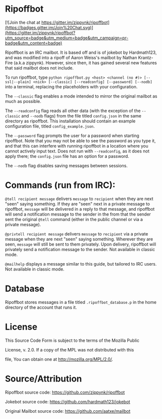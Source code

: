 # Ripoffbot

[![Join the chat at https://gitter.im/zippynk/ripoffbot](https://badges.gitter.im/Join%20Chat.svg)](https://gitter.im/zippynk/ripoffbot?utm_source=badge&utm_medium=badge&utm_campaign=pr-badge&utm_content=badge)

Ripoffbot is an IRC mailbot. It is based off and is of jokebot by Hardmath123, and was modified into  a ripoff of Aaron Weiss's mailbot by Nathan Krantz-Fire (a.k.a zippynk). However, since then, it has gained several new features that said mailbot does not include.

To run ripoffbot, type `python ripoffbot.py <host> <channel (no #)> [--ssl|--plain] <nick> [--classic] [--readconfig] [--password] [--nodb]` into a terminal, replacing the placeholders with your configuration.

The `--classic` flag enables a mode intended to mirror the original mailbot as much as possible.

The `--readconfig` flag reads all other data (with the exception of the `--classic` and `--nodb` flags) from the file titled `config.json` in the same directory as ripoffbot. This installation should contain an example configuration file, titled `config_example.json`.

The `--password` flag prompts the user for a password when starting ripoffbot. Note that you may not be able to see the password as you type it, and that this can interfere with running ripoffbot in a location where you cannot actively input text. Does not run with `--readconfig`, as it does not apply there; the `config.json` file has an option for a password.

The `--nodb` flag disables saving messages between sessions.

# Commands (run from IRC):

`@tell recipient message` delivers `message` to `recipient` when they are next "seen" saying something. If they are "seen" next in a private message to ripoffbot, `message` will be delivered in a reply to that message, and ripoffbot will send a notification message to the sender in the from that the sender sent the original `@tell` command (either in the public channel or via a private message).

`@privtell recipient message` delivers `message` to `recipient` via a private message when they are next "seen" saying something. Wherever they are seen, `message` will still be sent to them privately. Upon delivery, ripoffbot will privately send a notification message to the sender. Not available in classic mode.

`@mailhelp` displays a message similar to this guide, but tailored to IRC users. Not available in classic mode.

# Database

Ripoffbot stores messages in a file titled `.ripoffbot_database.p` in the home directory of the account that runs it.

# License

This Source Code Form is subject to the terms of the Mozilla Public

License, v. 2.0. If a copy of the MPL was not distributed with this

file, You can obtain one at http://mozilla.org/MPL/2.0/.

# Source/Attribution

Ripoffbot source code: https://github.com/zippynk/ripoffbot

Jokebot source code: https://github.com/hardmath123/jokebot

Original Mailbot source code: https://github.com/aatxe/mailbot
